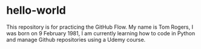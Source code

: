 # hello-world
This repository is for practicing the GitHub Flow.
My name is Tom Rogers, I was born on 9 February 1981, I am currently learning how to code in Python and manage Github repositories using a Udemy course. 

